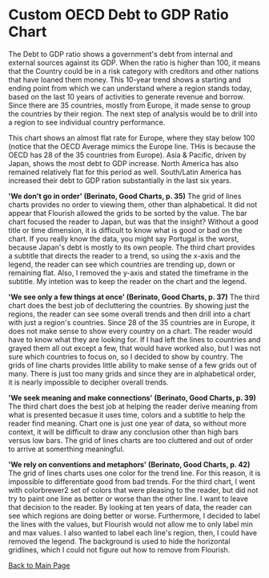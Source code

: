 # Custom OECD Debt to GDP Ratio Chart


The Debt to GDP ratio shows a government's debt from internal and external sources against its GDP.  When the ratio is higher than 100, it means that the Country could be in a risk category with creditors and other nations that have loaned them money.  This 10-year trend shows a starting and ending point from which we can understand where a region stands today, based on the last 10 years of activities to generate revenue and borrow.  Since there are 35 countries, mostly from Europe, it made sense to group the countries by their region.  The next step of analysis would be to drill into a region to see individual country performance.

This chart shows an almost flat rate for Europe, where they stay below 100 (notice that the OECD Average mimics the Europe line.  THis is because the OECD has 28 of the 35 countries from Europe).  Asia & Pacific, driven by Japan, shows the most debt to GDP increase.  North America has also remained relatively flat for this period as well.  South/Latin America has increased their debt to GDP ration substantially in the last six years.  

<div class="flourish-embed flourish-chart" data-src="visualisation/3730087" data-url="https://flo.uri.sh/visualisation/3730087/embed" aria-label=""><script src="https://public.flourish.studio/resources/embed.js"></script></div>

**'We don't go in order' (Berinato, Good Charts, p. 35)**
The grid of lines charts provides no order to viewing them, other than alphabetical.  It did not appear that Flourish allowed the grids to be sorted by the value.  The bar chart focused the reader to Japan, but was that the insight?  Without a good title or time dimension, it is difficult to know what is good or bad on the chart.  If you really know the data, you might say Portugal is the worst, because Japan's debt is mostly to its own people.  The third chart provides a subtitle that directs the reader to a trend, so using the x-axis and the legend, the reader can see which countries are trending up, down or remaining flat.  Also, I removed the y-axis and stated the timeframe in the subtitle.  My intetion was to keep the reader on the chart and the legend.   


**'We see only a few things at once' (Berinato, Good Charts, p. 37)**
The third chart does the best job of decluttering the countries.  By showing just the regions, the reader can see some overall trends and then drill into a chart with just a region's countries.  Since 28 of the 35 countries are in Europe, it does not make sense to show every country on a chart.  The reader would have to know what they are looking for.  If I had left the lines to countries and grayed them all out except a few, that would have worked also, but I was not sure which countries to focus on, so I decided to show by country.  The grids of line charts provides little ability to make sense of a few grids out of many.  There is just too many grids and since they are in alphabetical order, it is nearly impossible to decipher overall trends.

**'We seek meaning and make connections' (Berinato, Good Charts, p. 39)**
The third chart does the best job at helping the reader derive meaning from what is presented becasue it uses time, colors and a subtitle to help the reader find meaning.  Chart one is just one year of data, so without more context, it will be difficult to draw any conclusion other than high bars versus low bars.  The grid of lines charts are too cluttered and out of order to arrive at somerthing meaningful.

**'We rely on conventions and metaphors' (Berinato, Good Charts, p. 42)**
The grid of lines charts uses one color for the trend line.  For this reason, it is impossible to differentiate good from bad trends.  For the third chart, I went with colorbrewer2 set of colors that were pleasing to the reader, but did not try to paint one line as better or worse than the other line.  I want to leave that decision to the reader.  By looking at ten years of data, the reader can see which regions are doing better or worse.  Furthermore, I decided to label the lines with the values, but Flourish would not allow me to only label min and max values.  I also wanted to label each line's region, then, I could have removed the legend.  The background is used to hide the horizontal gridlines, which I could not figure out how to remove from Flourish.

[Back to Main Page](https://ajferrara.github.io/Telling.Stories.with.Data/)
